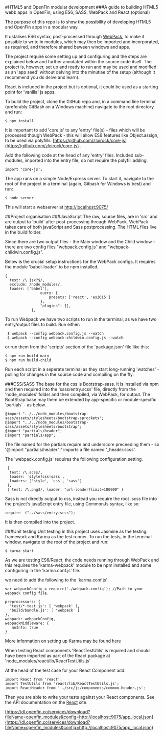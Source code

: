 #HTML5 and OpenFin modular development
###A guide to building HTML5 webb apps in OpenFin, using ES6, SASS, WebPack and React (optional)

The purpose of this repo is to show the possibility of developing HTML5 and OpenFin apps in a modular way. 

It ustalises ES6 syntax, post-processed through [WebPack](https://webpack.github.io/), to make it possible to write in modules, which may then be imported and incorporated, as required, and therefore shared beween windows and apps.

The project require some setting up and configuring and the steps are explained below and further annotated within the source code itself. The project is, however, set up and ready to run and may be used and modified as an 'app seed' without delving into the minutiae of the setup (although it recommend you do delve and learn). 

React is included in the project but is optional, it could be used as a starting point for 'vanilla' js apps. 

To build the project, clone the GitHub repo and, in a command line terminal (preferably GitBash on a Windows machine) navigate to the root directory and run:

```
$ npm install
```

It is important to add 'core.js' to any 'entry' file(s) - files which will be processed though WebPack - this will allow ES6 features like Object.assign, to be used via polyfills. [https://github.com/zloirock/core-js](https://github.com/zloirock/core-js) .

Add the following code at the head of any 'entry' files. Included sub-modules, imported into the entry file, do not require the polyfill adding.

```
import 'core-js';
```

The app runs on a simple Node/Express server. To start it, navigate to the root of the project in a terminal (again, Gitbash for Windows is best) and run:

```
$ node server
```

This will start a webserver at [http://localhost:9075/](http://localhost:9075/)

##Project organisation
###JavaScript
The raw, source files, are in 'src' and are output to 'build' after post-processing through WebPack. WebPack takes care of both javaScript and Sass postprocessing. The HTML files live in the build folder. 

Since there are two output files - the Main window and the Child window - there are two config files "webpack.config.js" and "webpack-childwin.config.js".

Below is the crucial setup instructions for the WebPack configs. It requires the module 'babel-loader' to be npm installed.

```
{
  test: /\.jsx?$/, 
  exclude: /node_modules/,
  loader: ['babel'], 
                query: {
                    presets: ['react', 'es2015']
                },
                "plugins": [],
            },
```
To run Webpack we have two scripts to run in the terminal, as we have two entry/output files to build. Run either:

```
 $ webpack --config webpack.config.js --watch
 $ webpack --config webpack-childwin.config.js --watch
```    
or run them from the 'scripts' section of the 'package.json' file like this:

```
$ npm run build-main
$ npm run build-child
```

Run each script in a seperate terminal as they start long-running 'watches' - polling for changes in the source code and compiling on the fly.

###CSS/SASS
The base for the css is Bootstrap-sass. It is installed via npm and then required into the 'sass/entry.scss' file, directly from the 'node_modules' folder and then compiled, via WebPack, for output. The BootStrap base may them be extended by app-specific or module-specific 'partials' - as below.

```
@import "../../node_modules/bootstrap-sass/assets/stylesheets/bootstrap-sprockets";
@import "../../node_modules/bootstrap-sass/assets/stylesheets/bootstrap";
@import "partials/header";
@import "partials/app"; 
```

The file named for the partials require and underscore preceeding them - so '@import "partials/header";' imports a file named '_header.scss'.

The 'webpack.config.js' requires the following configuration setting. 

```
 {
  test: /\.scss/,
  loader: 'style!css!sass',
  loaders: ['style', 'css', 'sass']
 },
 { test: /\.png$/, loader: "url-loader?limit=100000" }
```

Sass is not directly output to css, instead you require the root .scss file into the project's javaScript entry file, using CommonJs syntax, like so: 

```
require  ("../sass/entry.scss");
```
It is then compiled into the project.

###Unit testing
Unit testing in this project uses Jasmine as the testing framework and Karma as the test runner. To run the tests, in the terminal window, navigate to the root of the project and run:

```
$ karma start
```
As we are testing ES6/React, the code needs running through WebPack and this requires the 'karma-webpack' module to be npm installed and some configuring in the 'karma.conf.js' file.

we need to add the following to the 'karma.conf.js':

```
var webpackConfig = require('./webpack.config'); //Path to your webpack config file.
```

```
preprocessors: {
  'test/*-test.js': [ 'webpack' ],
  'build/bundle.js': [ 'webpack' ]
},
webpack: webpackConfig,
webpackMiddleware: {
   noInfo: true
}
```

More information on setting up Karma may be found [here](https://karma-runner.github.io/1.0/index.html) 


When testing React components 'ReactTestUtils' is required and should have been imported as part of the React package at 'node_modules/react/lib/ReactTestUtils.js'

At the head of the test case for your React Component add:

```
import React from 'react';
import TestUtils from 'react/lib/ReactTestUtils.js';
import ReactHeader from '../src/js/components/common-header.js';
```
Then you are able to write your tests against your React components. See the API documentation on the [React](https://facebook.github.io/react/docs/test-utils.html) site. 


[https://dl.openfin.co/services/download?fileName=openfin_modules&config=http://localhost:9075/app_local.json](https://dl.openfin.co/services/download?fileName=openfin_modules&config=http://localhost:9075/app_local.json)

